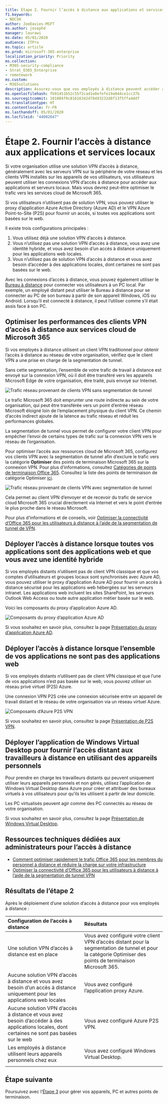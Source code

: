 ```yaml
---
title: Étape 2. Fournir l’accès à distance aux applications et services locaux
f1.keywords:
- NOCSH
author: JoeDavies-MSFT
ms.author: josephd
manager: laurawi
ms.date: 05/01/2020
audience: ITPro
ms.topic: article
ms.prod: microsoft-365-enterprise
localization_priority: Priority
ms.collection:
- M365-security-compliance
- Strat_O365_Enterprise
- remotework
ms.custom:
- M365solutions
description: Assurez-vous que vos employés à distance peuvent accéder aux ressources locales tout en optimisant l’accès aux services cloud de Microsoft 365.
ms.openlocfilehash: fb91451b52c55f2cad1e0efefe19a044ce1cc37b
ms.sourcegitcommit: 101084f9c81616342d78493232d8f13f5ffa4ddf
ms.translationtype: HT
ms.contentlocale: fr-FR
ms.lasthandoff: 05/01/2020
ms.locfileid: "44002647"
---
```

# <a name="step-2-provide-remote-access-to-on-premises-apps-and-services"></a>Étape 2. Fournir l’accès à distance aux applications et services locaux

Si votre organisation utilise une solution VPN d’accès à distance, généralement avec les serveurs VPN sur la périphérie de votre réseau et les clients VPN installés sur les appareils de vos utilisateurs, vos utilisateurs peuvent utiliser les connexions VPN d’accès à distance pour accéder aux applications et serveurs locaux. Mais vous devrez peut-être optimiser le trafic vers les services cloud de Microsoft 365.

Si vos utilisateurs n’utilisent pas de solution VPN, vous pouvez utiliser le proxy d’application Azure Active Directory (Azure AD) et le VPN Azure Point-to-Site (P2S) pour fournir un accès, si toutes vos applications sont basées sur le web.

Il existe trois configurations principales :

1. Vous utilisez déjà une solution VPN d’accès à distance.
2. Vous n’utilisez pas une solution VPN d’accès à distance, vous avez une identité hybride, et vous avez besoin d’un accès à distance uniquement pour les applications web locales.
3. Vous n’utilisez pas de solution VPN d’accès à distance et vous avez besoin d’accéder à des applications locales, dont certaines ne sont pas basées sur le web.

Avec les connexions d’accès à distance, vous pouvez également utiliser le [Bureau à distance](https://support.microsoft.com/help/4028379/windows-10-how-to-use-remote-desktop) pour connecter vos utilisateurs à un PC local. Par exemple, un employé distant peut utiliser le Bureau à distance pour se connecter au PC de son bureau à partir de son appareil Windows, iOS ou Android. Lorsqu’il est connecté à distance, il peut l’utiliser comme s’il était assis face à son PC.

## <a name="optimize-performance-for-remote-access-vpn-clients-to-microsoft-365-cloud-services"></a>Optimiser les performances des clients VPN d’accès à distance aux services cloud de Microsoft 365

Si vos employés à distance utilisent un client VPN traditionnel pour obtenir l’accès à distance au réseau de votre organisation, vérifiez que le client VPN a une prise en charge de la segmentation de tunnel.

Sans cette segmentation, l’ensemble de votre trafic de travail à distance est envoyé sur la connexion VPN, où il doit être transféré vers les appareils Microsoft Edge de votre organisation, être traité, puis envoyé sur Internet.

![Trafic réseau provenant de clients VPN sans segmentation de tunnel](../media/empower-people-to-work-remotely-remote-access/empower-people-to-work-remotely-remote-access-before-tunneling.png)

Le trafic Microsoft 365 doit emprunter une route indirecte au sein de votre organisation, qui peut être transférée vers un point d’entrée réseau Microsoft éloigné loin de l’emplacement physique du client VPN. Ce chemin d’accès indirect ajoute de la latence au trafic réseau et réduit les performances globales. 

La segmentation de tunnel vous permet de configurer votre client VPN pour empêcher l’envoi de certains types de trafic sur la connexion VPN vers le réseau de l’organisation.

Pour optimiser l’accès aux ressources cloud de Microsoft 365, configurez vos clients VPN avec la segmentation de tunnel afin d’exclure le trafic vers la catégorie **Optimiser** des points de terminaison Microsoft 365 sur la connexion VPN. Pour plus d’informations, consultez [Catégories de points de terminaison Office 365](https://docs.microsoft.com/office365/enterprise/office-365-network-connectivity-principles#new-office-365-endpoint-categories). Consultez la liste des points de terminaison de catégorie Optimiser [ici](https://docs.microsoft.com/office365/enterprise/urls-and-ip-address-ranges).

![Trafic réseau provenant de clients VPN avec segmentation de tunnel](../media/empower-people-to-work-remotely-remote-access/empower-people-to-work-remotely-remote-access-after-tunneling.png)

Cela permet au client VPN d’envoyer et de recevoir du trafic de service cloud Microsoft 365 crucial directement via Internet et vers le point d’entrée le plus proche dans le réseau Microsoft.

Pour plus d’informations et de conseils, voir [Optimiser la connectivité d’Office 365 pour les utilisateurs à distance à l’aide de la segmentation de tunnel de VPN](https://docs.microsoft.com/office365/enterprise/office-365-vpn-split-tunnel).

## <a name="deploy-remote-access-when-all-your-apps-are-web-apps-and-you-have-hybrid-identity"></a>Déployer l’accès à distance lorsque toutes vos applications sont des applications web et que vous avez une identité hybride

Si vos employés distants n’utilisent pas de client VPN classique et que vos comptes d’utilisateurs et groupes locaux sont synchronisés avec Azure AD, vous pouvez utiliser le proxy d’application Azure AD pour fournir un accès à distance sécurisé pour les applications web hébergées sur les serveurs intranet. Les applications web incluent les sites SharePoint, les serveurs Outlook Web Access ou toute autre application métier basée sur le web. 

Voici les composants du proxy d’application Azure AD.

![Composants du proxy d’application Azure AD](../media/empower-people-to-work-remotely-remote-access/empower-people-to-work-remotely-remote-access-application-proxy.png)

Si vous souhaitez en savoir plus, consultez la page [Présentation du proxy d’application Azure AD](https://docs.microsoft.com/azure/active-directory/manage-apps/application-proxy).

## <a name="deploy-remote-access-when-not-all-your-apps-are-web-apps"></a>Déployer l’accès à distance lorsque l’ensemble de vos applications ne sont pas des applications web

Si vos employés distants n’utilisent pas de client VPN classique et que l’une de vos applications n’est pas basée sur le web, vous pouvez utiliser un réseau privé virtuel (P2S) Azure.

Une connexion VPN P2S crée une connexion sécurisée entre un appareil de travail distant et le réseau de votre organisation via un réseau virtuel Azure. 

![Composants d’Azure P2S VPN](../media/empower-people-to-work-remotely-remote-access/empower-people-to-work-remotely-remote-access-p2s-vpn.png)

Si vous souhaitez en savoir plus, consultez la page [Présentation de P2S VPN](https://docs.microsoft.com/azure/vpn-gateway/point-to-site-about).

## <a name="deploy-windows-virtual-desktop-to-provide-remote-access-for-remote-workers-using-personal-devices"></a>Déployer l’application de Windows Virtual Desktop pour fournir l’accès distant aux travailleurs à distance en utilisant des appareils personnels 

Pour prendre en charge les travailleurs distants qui peuvent uniquement utiliser leurs appareils personnels et non gérés, utilisez l’application de Windows Virtual Desktop dans Azure pour créer et attribuer des bureaux virtuels à vos utilisateurs pour qu’ils les utilisent à partir de leur domicile.

Les PC virtualisés peuvent agir comme des PC connectés au réseau de votre organisation.

Si vous souhaitez en savoir plus, consultez la page [Présentation de Windows Virtual Desktop](https://docs.microsoft.com/azure/virtual-desktop/overview).

## <a name="admin-technical-resources-for-remote-access"></a>Ressources techniques dédiées aux administrateurs pour l’accès à distance

- [Comment optimiser rapidement le trafic Office 365 pour les membres du personnel à distance et réduire la charge sur votre infrastructure](https://techcommunity.microsoft.com/t5/office-365-blog/how-to-quickly-optimize-office-365-traffic-for-remote-staff-amp/ba-p/1214571)
- [Optimiser la connectivité d’Office 365 pour les utilisateurs à distance à l’aide de la segmentation de tunnel VPN](https://docs.microsoft.com/office365/enterprise/office-365-vpn-split-tunnel)

## <a name="results-of-step-2"></a>Résultats de l’étape 2

Après le déploiement d’une solution d’accès à distance pour vos employés à distance :

| Configuration de l’accès à distance | Résultats |
|:-------|:-----|
| Une solution VPN d’accès à distance est en place | Vous avez configuré votre client VPN d’accès distant pour la segmentation de tunnel et pour la catégorie Optimiser des points de terminaison Microsoft 365. |
| Aucune solution VPN d’accès à distance et vous avez besoin d’un accès à distance uniquement pour les applications web locales | Vous avez configuré l’application proxy Azure. |
| Aucune solution VPN d’accès à distance et vous avez besoin d’accéder à des applications locales, dont certaines ne sont pas basées sur le web | Vous avez configuré Azure P2S VPN. |
| Les employés à distance utilisent leurs appareils personnels chez eux | Vous avez configuré Windows Virtual Desktop. |
|||

## <a name="next-step"></a>Étape suivante

Poursuivez avec l’[Étape 3](empower-people-to-work-remotely-manage-endpoints.md) pour gérer vos appareils, PC et autres points de terminaison.
